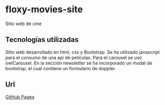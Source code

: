 # floxy-movies-site

Sitio web de cine

## Tecnologías utilizadas

Sitio web desarrollado en html, css y Bootstrap. Se ha utilizado javascript para el consumo de una api de películas.
Para el carousel se usó owlCarousel.
En la sección newsletter se ha incorporado un modal de bootstrap, el cual contiene un formulario de doppler.

## Url
[GitHub Pages](https://carrizoalice.github.io/floxy-movies-site/)




